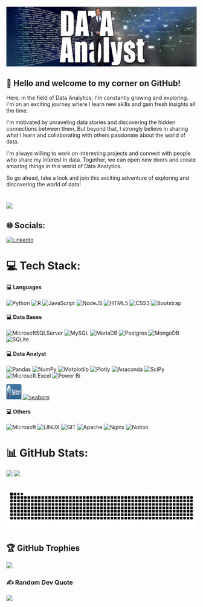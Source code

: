 <a href="https://github.com/osmanyccruz" target="_blank" rel="noreferrer"> <img src="https://github.com/osmanyccruz/osmanyccruz/blob/main/osmanyccruz-github.png" alt="osmanyccruz" style=”max-width:100%;width:auto;height:auto;”/> </a>

<h2>👋 Hello and welcome to my corner on GitHub!</h2>

<p>Here, in the field of Data Analytics, I'm constantly growing and exploring. I'm on an exciting journey where I learn new skills and gain fresh insights all the time.</p>
<p>I'm motivated by unraveling data stories and discovering the hidden connections between them. But beyond that, I strongly believe in sharing what I learn and collaborating with others passionate about the world of data.</p>
<p>I'm always willing to work on interesting projects and connect with people who share my interest in data. Together, we can open new doors and create amazing things in this world of Data Analytics.</p>
<p>So go ahead, take a look and join this exciting adventure of exploring and discovering the world of data!</p>

#
[![](https://visitcount.itsvg.in/api?id=osmanyccruz&icon=0&color=1)](https://visitcount.itsvg.in)

## 🌐 Socials:
[![LinkedIn](https://img.shields.io/badge/LinkedIn-%230077B5.svg?logo=linkedin&logoColor=white)](https://linkedin.com/in/osmanyccruz) 

# 💻 Tech Stack:
#### 💻 Languages
![Python](https://img.shields.io/badge/python-3670A0?style=flat&logo=python&logoColor=ffdd54) ![R](https://img.shields.io/badge/r-%23276DC3.svg?style=flat&logo=r&logoColor=white) ![JavaScript](https://img.shields.io/badge/javascript-%23323330.svg?style=flat&logo=javascript&logoColor=%23F7DF1E) ![NodeJS](https://img.shields.io/badge/node.js-6DA55F?style=flat&logo=node.js&logoColor=white) ![HTML5](https://img.shields.io/badge/html5-%23E34F26.svg?style=flat&logo=html5&logoColor=white) ![CSS3](https://img.shields.io/badge/css3-%231572B6.svg?style=flat&logo=css3&logoColor=white) ![Bootstrap](https://img.shields.io/badge/bootstrap-%23563D7C.svg?style=flat&logo=bootstrap&logoColor=white)  
#### 💻 Data Bases
![MicrosoftSQLServer](https://img.shields.io/badge/Microsoft%20SQL%20Sever-CC2927?style=flat&logo=microsoft%20sql%20server&logoColor=white) ![MySQL](https://img.shields.io/badge/mysql-%2300f.svg?style=flat&logo=mysql&logoColor=white) ![MariaDB](https://img.shields.io/badge/MariaDB-003545?style=flat&logo=mariadb&logoColor=white) ![Postgres](https://img.shields.io/badge/postgres-%23316192.svg?style=flat&logo=postgresql&logoColor=white) ![MongoDB](https://img.shields.io/badge/MongoDB-%234ea94b.svg?style=flat&logo=mongodb&logoColor=white) ![SQLite](https://img.shields.io/badge/sqlite-%2307405e.svg?style=flat&logo=sqlite&logoColor=white) 
#### 💻 Data Analyst
![Pandas](https://img.shields.io/badge/pandas-%23150458.svg?style=flat&logo=pandas&logoColor=white) ![NumPy](https://img.shields.io/badge/numpy-%23013243.svg?style=flat&logo=numpy&logoColor=white) ![Matplotlib](https://img.shields.io/badge/Matplotlib-%23ffffff.svg?style=flat&logo=Matplotlib&logoColor=black) ![Plotly](https://img.shields.io/badge/Plotly-%233F4F75.svg?style=flat&logo=plotly&logoColor=white) ![Anaconda](https://img.shields.io/badge/Anaconda-%2344A833.svg?style=flat&logo=anaconda&logoColor=white) ![SciPy](https://img.shields.io/badge/SciPy-%230C55A5.svg?style=flat&logo=scipy&logoColor=%white) ![Microsoft Excel](https://img.shields.io/badge/Microsoft_Excel-217346?style=flat&logo=microsoft-excel&logoColor=white) ![Power Bi](https://img.shields.io/badge/power_bi-F2C811?style=flat&logo=powerbi&logoColor=black)

<a href="https://seaborn.pydata.org/" target="_blank" rel="noreferrer"> <img src="https://github.com/osmanyccruz/osmanyccruz/blob/main/seaborn.png" alt="seaborn" width="40" height="40"/> </a>
<a href="https://seaborn.pydata.org/" target="_blank" rel="noreferrer"> <img src="https://seaborn.pydata.org/_images/logo-mark-lightbg.svg" alt="seaborn" width="40" height="40"/> </a>

#### 💻 Others
![Microsoft](https://img.shields.io/badge/Microsoft-0078D4?style=flat&logo=microsoft&logoColor=white) ![LINUX](https://img.shields.io/badge/Linux-FCC624?style=flat&logo=linux&logoColor=black) ![GIT](https://img.shields.io/badge/Git-fc6d26?style=flat&logo=git&logoColor=white) ![Apache](https://img.shields.io/badge/apache-%23D42029.svg?style=flat&logo=apache&logoColor=white) ![Nginx](https://img.shields.io/badge/nginx-%23009639.svg?style=flat&logo=nginx&logoColor=white) ![Notion](https://img.shields.io/badge/Notion-%23000000.svg?style=flat&logo=notion&logoColor=white)


# 📊 GitHub Stats:
![](https://github-readme-stats.vercel.app/api?username=osmanyccruz&theme=dark&hide_border=false&include_all_commits=true&count_private=true)
![](https://github-readme-streak-stats.herokuapp.com/?user=osmanyccruz&theme=dark&hide_border=false)<br/>
##
![Snake animation](https://github.com/centaurogda/centaurogda/blob/output/github-contribution-grid-snake.svg)

## 🏆 GitHub Trophies
![](https://github-profile-trophy.vercel.app/?username=osmanyccruz&theme=radical&no-frame=false&no-bg=true&margin-w=4)

### ✍️ Random Dev Quote
![](https://quotes-github-readme.vercel.app/api?type=horizontal&theme=radical)


<!---
osmanyccruz/osmanyccruz is a ✨ special ✨ repository.
--->
